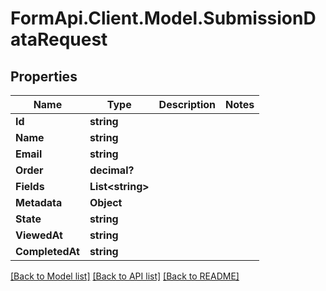 # FormApi.Client.Model.SubmissionDataRequest
## Properties

Name | Type | Description | Notes
------------ | ------------- | ------------- | -------------
**Id** | **string** |  | 
**Name** | **string** |  | 
**Email** | **string** |  | 
**Order** | **decimal?** |  | 
**Fields** | **List&lt;string&gt;** |  | 
**Metadata** | **Object** |  | 
**State** | **string** |  | 
**ViewedAt** | **string** |  | 
**CompletedAt** | **string** |  | 

[[Back to Model list]](../README.md#documentation-for-models) [[Back to API list]](../README.md#documentation-for-api-endpoints) [[Back to README]](../README.md)

